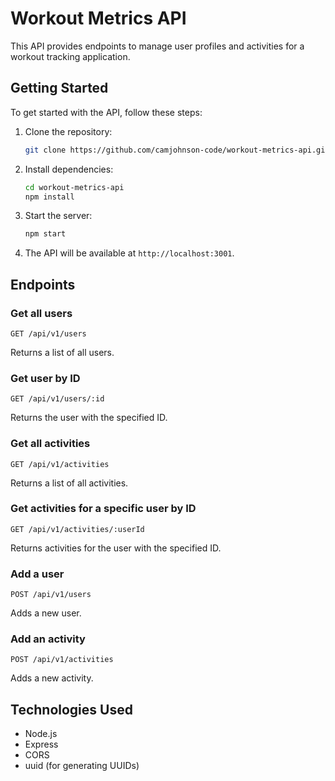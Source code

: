 # Workout Metrics API

This API provides endpoints to manage user profiles and activities for a workout tracking application.

## Getting Started

To get started with the API, follow these steps:

1. Clone the repository:
   ```bash
   git clone https://github.com/camjohnson-code/workout-metrics-api.git
   ```
2. Install dependencies:
   ```bash
   cd workout-metrics-api
   npm install
   ```
3. Start the server:
   ```bash
   npm start
   ```
4. The API will be available at `http://localhost:3001`.

## Endpoints

### Get all users
```
GET /api/v1/users
```
Returns a list of all users.

### Get user by ID
```
GET /api/v1/users/:id
```
Returns the user with the specified ID.

### Get all activities
```
GET /api/v1/activities
```
Returns a list of all activities.

### Get activities for a specific user by ID
```
GET /api/v1/activities/:userId
```
Returns activities for the user with the specified ID.

### Add a user
```
POST /api/v1/users
```
Adds a new user.

### Add an activity
```
POST /api/v1/activities
```
Adds a new activity.

## Technologies Used

- Node.js
- Express
- CORS
- uuid (for generating UUIDs)